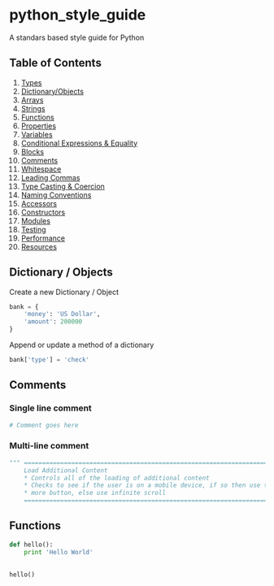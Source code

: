 python_style_guide
==================

A standars based style guide for Python

## <a name='TOC'>Table of Contents</a>

  1. [Types](#types)
  1. [Dictionary/Objects](#objects)
  1. [Arrays](#arrays)
  1. [Strings](#strings)
  1. [Functions](#functions)
  1. [Properties](#properties)
  1. [Variables](#variables)
  1. [Conditional Expressions & Equality](#conditionals)
  1. [Blocks](#blocks)
  1. [Comments](#comments)
  1. [Whitespace](#whitespace)
  1. [Leading Commas](#leading-commas)
  1. [Type Casting & Coercion](#type-coercion)
  1. [Naming Conventions](#naming-conventions)
  1. [Accessors](#accessors)
  1. [Constructors](#constructors)
  1. [Modules](#modules)
  1. [Testing](#testing)
  1. [Performance](#performance)
  1. [Resources](#resources)


## <a name='objects'>Dictionary / Objects</a>
Create a new Dictionary / Object
```python
bank = {
    'money': 'US Dollar',
    'amount': 200000
}
```

Append or update a method of a dictionary
```python
bank['type'] = 'check'
```



## <a name='comments'>Comments</a>

### Single line comment
```python
# Comment goes here
```


### Multi-line comment
```python
""" ==========================================================================
    Load Additional Content
    * Controls all of the loading of additional content
    * Checks to see if the user is on a mobile device, if so then use the load
    * more button, else use infinite scroll
    ========================================================================== """
```


## Functions
```python
def hello():
    print 'Hello World'
    
    
hello()
```
